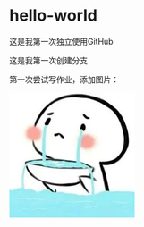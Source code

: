 # hello-world

这是我第一次独立使用GitHub

这是我第一次创建分支

第一次尝试写作业，添加图片：

![哭唧唧](/%E5%93%AD%E5%94%A7%E5%94%A7.jpg)